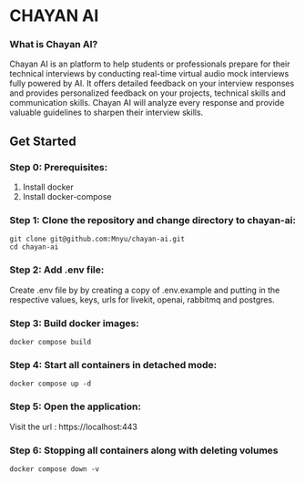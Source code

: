 # CHAYAN AI

### What is Chayan AI?

Chayan AI is an platform to help students or professionals prepare for their technical interviews by conducting real-time virtual audio mock interviews fully powered by AI. It offers detailed feedback on your interview responses and provides personalized feedback on your projects, technical skills and communication skills. Chayan AI will analyze every response and provide valuable guidelines to sharpen their interview skills.

## Get Started

### Step 0: Prerequisites:

1. Install docker
2. Install docker-compose

### Step 1: Clone the repository and change directory to chayan-ai:

```shell
git clone git@github.com:Mnyu/chayan-ai.git
cd chayan-ai
```

### Step 2: Add .env file:

Create .env file by by creating a copy of .env.example and putting in the respective values, keys, urls for livekit, openai, rabbitmq and postgres.

### Step 3: Build docker images:

```shell
docker compose build
```

### Step 4: Start all containers in detached mode:

```shell
docker compose up -d
```

### Step 5: Open the application:

Visit the url : https://localhost:443

### Step 6: Stopping all containers along with deleting volumes

```shell
docker compose down -v
```
